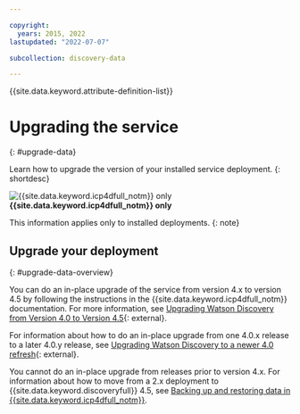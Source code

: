 ```yaml
---

copyright:
  years: 2015, 2022
lastupdated: "2022-07-07"

subcollection: discovery-data

---
```


{{site.data.keyword.attribute-definition-list}}

# Upgrading the service
{: #upgrade-data}

Learn how to upgrade the version of your installed service deployment.
{: shortdesc}

![{{site.data.keyword.icp4dfull_notm}} only](images/desktop.png) **{{site.data.keyword.icp4dfull_notm}} only**

This information applies only to installed deployments.
{: note}

## Upgrade your deployment
{: #upgrade-data-overview}

You can do an in-place upgrade of the service from version 4.x to version 4.5 by following the instructions in the {{site.data.keyword.icp4dfull_notm}} documentation. For more information, see [Upgrading Watson Discovery from Version 4.0 to Version 4.5](https://www.ibm.com/docs/SSQNUZ_4.5.x/svc-discovery/discovery-upgrade-v4.html){: external}.

For information about how to do an in-place upgrade from one 4.0.x release to a later 4.0.y release, see [Upgrading Watson Discovery to a newer 4.0 refresh](https://www.ibm.com/docs/en/cloud-paks/cp-data/4.0?topic=discovery-upgrading-watson-version-40){: external}.

You cannot do an in-place upgrade from releases prior to version 4.x. For information about how to move from a 2.x deployment to {{site.data.keyword.discoveryfull}} 4.5, see [Backing up and restoring data in {{site.data.keyword.icp4dfull_notm}}](/docs/discovery-data?topic=discovery-data-backup-restore).

